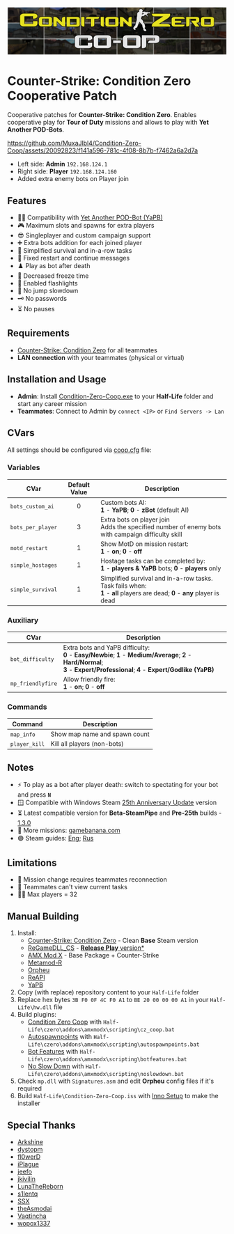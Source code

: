 ![Header](Header.png)

# Counter-Strike: Condition Zero Cooperative Patch

Cooperative patches for **Counter-Strike: Condition Zero**. Enables cooperative play for **Tour of Duty** missions and allows to play with **Yet Another POD-Bots**.

https://github.com/MuxaJlbl4/Condition-Zero-Coop/assets/20092823/f141a596-781c-4f08-8b7b-f7462a6a2d7a

- Left side: **Admin** `192.168.124.1`
- Right side: **Player** `192.168.124.160`
- Added extra enemy bots on Player join

## Features
- 🏃‍♀️ Compatibility with [Yet Another POD-Bot (YaPB)](https://yapb.readthedocs.io/en/latest/index.html)
- 🎮 Maximum slots and spawns for extra players
- 😎 Singleplayer and custom campaign support
- ➕ Extra bots addition for each joined player
- 🍰 Simplified survival and in-a-row tasks
- 🎫 Fixed restart and continue messages
- ♟️ Play as bot after death
- 🧊 Decreased freeze time
- 🔦 Enabled flashlights
- 🦘 No jump slowdown
- 🗝️ No passwords
- ⏳ No pauses

## Requirements
- [Counter-Strike: Condition Zero](https://store.steampowered.com/app/80) for all teammates
- **LAN connection** with your teammates (physical or virtual)

## Installation and Usage
- **Admin**: Install [Condition-Zero-Coop.exe](https://github.com/MuxaJlbl4/Condition-Zero-Coop/releases/latest) to your **Half-Life** folder and start any career mission
- **Teammates**: Connect to Admin by `connect <IP>` or `Find Servers -> Lan`

## CVars
All settings should be configured via [coop.cfg](czero/coop.cfg) file:

### Variables
| CVar | Default Value | Description |
| ---- | :-----------: | ----------- |
| `bots_custom_ai` | 0 | Custom bots AI:<br>**1** - **YaPB**; **0** - **zBot** (default AI) |
| `bots_per_player` | 3 | Extra bots on player join<br>Adds the specified number of enemy bots with campaign difficulty skill |
| `motd_restart` | 1 | Show MotD on mission restart:<br>**1** - **on**; **0** - **off** |
| `simple_hostages` | 1 | Hostage tasks can be completed by:<br>**1** - **players & YaPB** bots; **0** - **players** only |
| `simple_survival` | 1 | Simplified survival and in-a-row tasks. Task fails when:<br>**1** - **all** players are dead; **0** - **any** player is dead |

### Auxiliary
| CVar | Description |
| ---- | ----------- |
| `bot_difficulty` | Extra bots and YaPB difficulty:<br>**0** - **Easy/Newbie**; **1** - **Medium/Average**; **2** - **Hard/Normal**;<br>**3** - **Expert/Professional**; **4** - **Expert/Godlike (YaPB)** |
| `mp_friendlyfire` | Allow friendly fire:<br>**1** - **on**; **0** - **off** |

### Commands
| Command | Description |
| ------- | ----------- |
| `map_info` | Show map name and spawn count |
| `player_kill` | Kill all players (non-bots) |

## Notes
- ⚡ To play as a bot after player death: switch to spectating for your bot and press **`N`**
- 🪟 Compatible with Windows Steam [25th Anniversary Update](https://half-life.com/en/halflife25) version
- ⏳ Latest compatible version for **Beta-SteamPipe** and **Pre-25th** builds - [1.3.0](https://github.com/MuxaJlbl4/Condition-Zero-Coop/releases/tag/1.3.0)
- 🍌 More missions: [gamebanana.com](https://gamebanana.com/mods/cats/2547?_sSort=Generic_MostLiked)
- 🟣 Steam guides: [Eng](https://steamcommunity.com/sharedfiles/filedetails/?id=3059078485); [Rus](https://steamcommunity.com/sharedfiles/filedetails/?id=3059084601)

## Limitations
- 🔄 Mission change requires teammates reconnection
- 👀 Teammates can't view current tasks
- 👯‍♀ Max players = 32

## Manual Building
1. Install:
	- [Counter-Strike: Condition Zero](https://store.steampowered.com/app/80) - Clean **Base** Steam version
	- [ReGameDLL_CS](https://github.com/s1lentq/ReGameDLL_CS) - [**Release Play** version*](# "Build Release Play version with Visual Studio 2015 Update 3")
	- [AMX Mod X](https://www.amxmodx.org/downloads-new.php?branch=master) - Base Package + Counter-Strike
	- [Metamod-R](https://github.com/theAsmodai/metamod-r)
	- [Orpheu](https://github.com/Arkshine/Orpheu)
	- [ReAPI](https://github.com/rehlds/ReAPI)
	- [YaPB](https://github.com/yapb/yapb)
2. Copy (with replace) repository content to your `Half-Life` folder
3. Replace hex bytes `3B F0 0F 4C F0 A1` to `BE 20 00 00 00 A1` in your `Half-Life\hw.dll` file
4. Build plugins:
	- [Condition Zero Coop](czero/addons/amxmodx/scripting/cz_coop.sma) with `Half-Life\czero\addons\amxmodx\scripting\cz_coop.bat`
	- [Autospawnpoints](https://dev-cs.ru/resources/1253) with `Half-Life\czero\addons\amxmodx\scripting\autospawnpoints.bat`
	- [Bot Features](https://dev-cs.ru/resources/44/) with `Half-Life\czero\addons\amxmodx\scripting\botfeatures.bat`
	- [No Slow Down](https://dev-cs.ru/threads/4088/page-2#post-95000) with `Half-Life\czero\addons\amxmodx\scripting\noslowdown.bat`
5. Check `mp.dll` with `Signatures.asm` and edit **Orpheu** config files if it's required
6. Build `Half-Life\Condition-Zero-Coop.iss` with [Inno Setup](https://jrsoftware.org/isinfo.php) to make the installer

## Special Thanks
- [Arkshine](https://github.com/Arkshine)
- [dystopm](https://github.com/dystopm)
- [fl0werD](https://github.com/fl0werD)
- [iPlague](https://roadtoglory.ru/profile?id=1)
- [jeefo](https://github.com/jeefo)
- [jkivilin](https://github.com/jkivilin)
- [LunaTheReborn](https://forums.alliedmods.net/member.php?u=297878)
- [s1lentq](https://github.com/s1lentq)
- [SSX](https://dev-cs.ru/members/228)
- [theAsmodai](https://github.com/theAsmodai)
- [Vaqtincha](https://github.com/Vaqtincha)
- [wopox1337](https://github.com/wopox1337)
